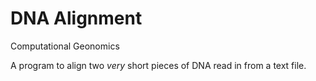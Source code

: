 # DNA Alignment
Computational Geonomics 

A program to align two *very* short pieces of DNA read in from a text file.
